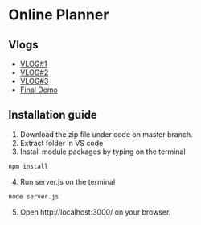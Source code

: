 # Online Planner

## Vlogs
* [VLOG#1](https://www.youtube.com/watch?v=1UI_BHZavNo)
* [VLOG#2](https://www.youtube.com/watch?v=V4jqAHabfxw)
* [VLOG#3](https://youtu.be/mJXggnIQv2w)
* [Final Demo](https://youtu.be/mJXggnIQv2w)

## Installation guide
1. Download the zip file under code on master branch.
2. Extract folder in VS code
3. Install module packages by typing on the terminal
  ```sh
  npm install
  ```
4. Run server.js on the terminal
  ```sh
  node server.js
  ```
5. Open http://localhost:3000/ on your browser.

